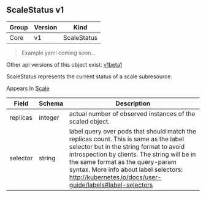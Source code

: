 ## ScaleStatus v1

Group        | Version     | Kind
------------ | ---------- | -----------
Core | v1 | ScaleStatus

> Example yaml coming soon...

<aside class="notice">Other api versions of this object exist: <a href="#scalestatus-v1beta1">v1beta1</a> </aside>

ScaleStatus represents the current status of a scale subresource.

<aside class="notice">
Appears In  <a href="#scale-v1">Scale</a> </aside>

Field        | Schema     | Description
------------ | ---------- | -----------
replicas | integer | actual number of observed instances of the scaled object.
selector | string | label query over pods that should match the replicas count. This is same as the label selector but in the string format to avoid introspection by clients. The string will be in the same format as the query-param syntax. More info about label selectors: http://kubernetes.io/docs/user-guide/labels#label-selectors

